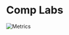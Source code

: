 # Comp Labs

![Metrics](https://metrics.lecoq.io/Comp-Labs?template=classic&followup=1&habits=1&stars=1&topics=1&languages=1&isocalendar=1&pagespeed=1&starlists=1&introduction=1&repositories=1&traffic=1&lines=1&support=1&reactions=1&stargazers=1&people=1&code=1&activity=1&achievements=1&base.indepth=false&repositories=100&repositories.batch=100&repositories.forks=false&repositories.affiliations=owner&isocalendar.duration=half-year&languages.limit=8&languages.threshold=0%25&languages.other=false&languages.colors=github&languages.sections=most-used&languages.indepth=false&languages.analysis.timeout=15&languages.categories=markup%2C%20programming&languages.recent.categories=markup%2C%20programming&languages.recent.load=300&languages.recent.days=14&topics.mode=starred&topics.sort=stars&topics.limit=15&stars.limit=4&habits.from=200&habits.days=14&habits.facts=true&habits.charts=false&habits.charts.type=classic&habits.trim=false&followup.sections=repositories&followup.indepth=false&reactions.limit=200&reactions.limit.issues=100&reactions.limit.discussions=100&reactions.limit.discussions.comments=100&reactions.days=0&reactions.display=absolute&people.limit=24&people.identicons=false&people.identicons.hide=false&people.size=28&people.types=followers%2C%20following&people.shuffle=false&stargazers.charts.type=classic&code.lines=12&code.load=400&code.days=3&code.visibility=public&activity.limit=5&activity.load=300&activity.days=14&activity.visibility=all&activity.timestamps=false&activity.filter=all&achievements.threshold=C&achievements.secrets=true&achievements.display=detailed&achievements.limit=0&introduction.title=true&starlists.limit=2&starlists.limit.repositories=2&starlists.languages=false&starlists.limit.languages=8&starlists.shuffle.repositories=true&pagespeed.url=.user.website&pagespeed.detailed=false&pagespeed.screenshot=false&config.timezone=Asia%2FCalcutta)
